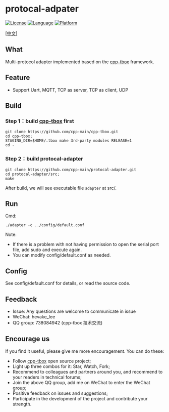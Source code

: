 # protocal-adpater

[![License](https://img.shields.io/badge/License-MIT-green.svg)](LICENSE)
[![Language](https://img.shields.io/badge/language-c++11-red.svg)](https://en.cppreference.com/)
[![Platform](https://img.shields.io/badge/platform-linux-lightgrey.svg)](https://img.shields.io/badge/platform-linux-lightgrey.svg)

[[中文]](README_CN.md)

## What
Multi-protocol adapter implemented based on the [cpp-tbox](https://github.com/cpp-main/cpp-tbox) framework.

## Feature

- Support Uart, MQTT, TCP as server, TCP as client, UDP

## Build
### Step 1：build [cpp-tbox](https://github.com/cpp-main/cpp-tbox) first  
```
git clone https://github.com/cpp-main/cpp-tbox.git
cd cpp-tbox;
STAGING_DIR=$HOME/.tbox make 3rd-party modules RELEASE=1
cd -
```

### Step 2：build protocal-adapter
```
git clone https://github.com/cpp-main/protocal-adapter.git
cd protocal-adapter/src;
make
```
After build, we will see executable file `adapter` at src/.

## Run
Cmd:
```
./adapter -c ../config/default.conf
```
Note:

- If there is a problem with not having permission to open the serial port file, add sudo and execute again.
- You can modify config/default.conf as needed.

## Config
See config/default.conf for details, or read the source code.

## Feedback
- Issue: Any questions are welcome to communicate in issue
- WeChat: hevake_lee
- QQ group: 738084942 (cpp-tbox 技术交流)

## Encourage us
If you find it useful, please give me more encouragement.
You can do these:

- Follow [cpp-tbox](https://github.com/cpp-main/cpp-tbox) open source project;
- Light up three combos for it: Star, Watch, Fork;
- Recommend to colleagues and partners around you, and recommend to your readers in technical forums;
- Join the above QQ group, add me on WeChat to enter the WeChat group;
- Positive feedback on issues and suggestions;
- Participate in the development of the project and contribute your strength.
